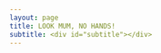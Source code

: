 ```yaml
---
layout: page
title: LOOK MUM, NO HANDS!
subtitle: <div id="subtitle"></div>
---
```

<head>
<meta name="viewport" content="initial-scale=1.0, maximum-scale=1.0, width=device-width, user-scalable=no">
</head>

<body>
    <div id="miniature"></div>
    
<script>
	function getParameter(whichOne)
	{
		var pairs = location.search.substring(1).split('&');
		var r = "";
		var tp = new Array();

		for (var i = 0; i < pairs.length; i ++)
		{
			tp = pairs[i].split('=');

			if (whichOne == tp[0])
			{
				r = unescape(tp[1].replace(/\+/g, " "));
			}
		}

		return r;
	};
	
    type = getParameter("type").replace(/^.*[\\\/]/, ''); 
    console.log("type " + type);

    if (type=='singleday')
    {
        document.write('<script type="text/javascript" src="look_mum_singledays_photo_array.js"><\/script>');
        document.write('<script type="text/javascript" src="look_mum_singledays_track_array.js"><\/script>');
        document.getElementById("subtitle").innerHTML="Single-day tours"
    }
    else if (type=='multiday') 
    {   
        document.write('<script type="text/javascript" src="look_mum_multidays_photo_array.js"><\/script>');
        document.write('<script type="text/javascript" src="look_mum_multidays_track_array.js"><\/script>');
        document.getElementById("subtitle").innerHTML="Multi-day tours"
    }
</script>

<!-- <script type="text/javascript" src="look_mum_multidays_photo_array.js"></script> -->
<!-- <script type="text/javascript" src="look_mum_multidays_track_array.js"></script> -->

<script>
    var html_cmd = "";

    for (var i = track_filename.length - 1; i >=0 ; i--)
    {   
        if (tour_cover[i] != "")
        {
            html_cmd+="<div class='square bg' style='background-image: url(" + tour_cover[i] + ")'>"
        }
        else
        {
            // ricerca la prima immagine del tour, saltando i video
            j=0;
            while (image_array[i][j].includes("youtu"))
            {
                j++;
            }

            html_cmd+="<div class='square bg' style='background-image: url(" + image_array[i][j] + ")'>"
        }

        html_cmd+="<div class='content'>"
        html_cmd+="<div class='table'>"
        html_cmd+="<div class='table-cell'>"
        html_cmd+= "<a href='./tracks.html?type=" + type +"&map_index=" + i + "' style='color:white; background-color:black'>" + track_filename[i][0][1] + "</a>";
        html_cmd+="</div>"
        html_cmd+="</div>"
        html_cmd+="</div>"
        html_cmd+="</div>"

    }
    
    document.getElementById("miniature").innerHTML=html_cmd;
</script>
</body>

